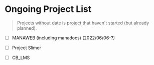 # Ongoing Project List 

> Projects without date is project that haven't started (but already planned).

- [ ] MANAWEB (including manadocs) (2022/06/06-?)
- [ ] Project Slimer
- [ ] CB_LMS

